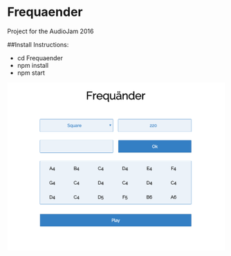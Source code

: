 # Frequaender
Project for the AudioJam 2016

##Install Instructions:

 - cd Frequaender 
 - npm install
 - npm start

![alt tag](https://github.com/aFINKndreas/Frequaender/blob/master/public/Frequaender.png)
